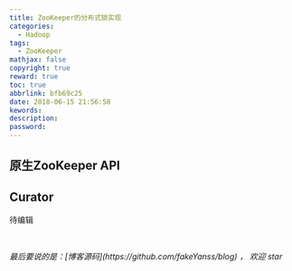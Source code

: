 ```yaml
---
title: ZooKeeper的分布式锁实现
categories:
  - Hadoop
tags:
  - ZooKeeper
mathjax: false
copyright: true
reward: true
toc: true
abbrlink: bfb69c25
date: 2018-06-15 21:56:58
kewords:
description:
password:
---
```

## 原生ZooKeeper API

## Curator
待编辑



<br>
<p id="div-border-top-green"><i>最后要说的是：[博客源码](https://github.com/fakeYanss/blog) ， 欢迎 star</i></p>